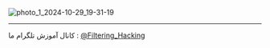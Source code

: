 ![photo_1_2024-10-29_19-31-19](https://github.com/user-attachments/assets/102eab37-d1af-4999-955b-836254dc9e7a)

--------------------
کانال آموزش تلگرام ما :
[@Filtering_Hacking](https://t.me/Filtering_Hacking)
